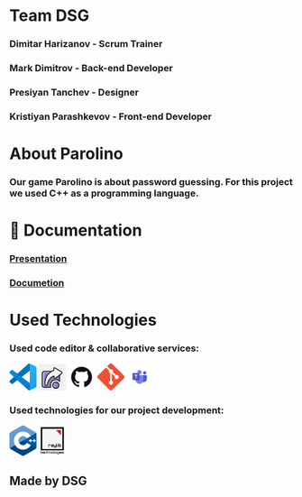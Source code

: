 # Team DSG

<h3><p>Dimitar Harizanov - Scrum Trainer</p></h3>
<h3><p>Mark Dimitrov - Back-end Developer</p></h3>
<h3><p>Presiyan Tanchev - Designer</p></h3>
<h3><p>Kristiyan Parashkevov - Front-end Developer</p></h3>

# About Parolino
<h3><p> Our game Parolino is about password guessing. For this project we used C++ as a programming language.</p></h3>    

# 📄 Documentation
<h3> <a href="https://github.com/codingburgas/sprint-math-games-9th-grade-dsg/Documentation/Parolino.pptx">Presentation</h3>
<h3><a href="https://github.com/codingburgas/sprint-math-games-9th-grade-dsg/Documentation/DSG-documentation.docx">Documetion</a></h3>


<h1> Used Technologies</h1>
<h3> Used code editor & collaborative services:</h3> 
<p>
  <img src="graphics/vscode-1.png" alt="Visual Studio Code" width=48px>
  <img src="graphics/live-share.png" alt="Live Share" width=48px>
  <img src="graphics/download.jpg" alt="GitHub logo" width=48px>
  <img src="graphics/download.png" alt="Git" width=48px>
  <img src="graphics/microsoft-teams.webp" alt="Teams" width=48px>
</p>

<h3>Used technologies for our project development:</h3> 
<p>
  <img src="graphics/download (1).png" alt="C++" width=48px>
  <img src="graphics/raylibtech_main.png" alt = "Raylib" width = 48px>
</p>
<h2>Made by DSG</h2>